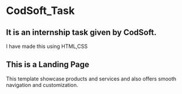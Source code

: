 # CodSoft_Task
## It is an internship task given by CodSoft.
I have made this using HTML,CSS 
## This is a Landing Page
This template showcase products and services and also offers smooth navigation and customization.

